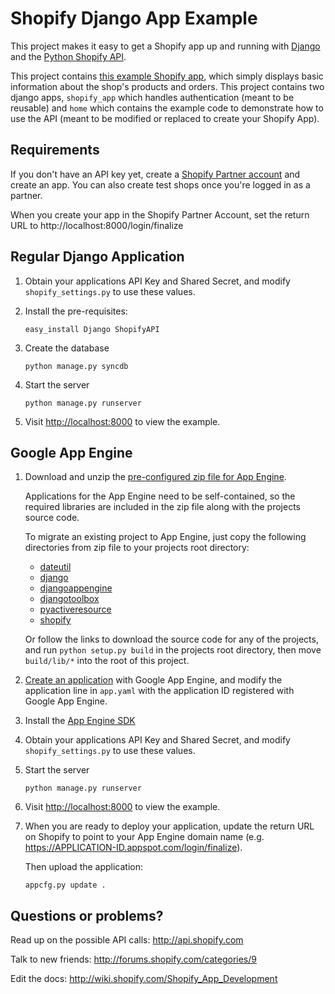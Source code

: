Shopify Django App Example
==========================

This project makes it easy to get a Shopify app up and running with
[Django](https://www.djangoproject.com/) and the
[Python Shopify API](https://github.com/shopify/shopify_python_api).

This project contains
[this example Shopify app](http://shopify-django-example.appspot.com),
which simply displays basic information about the shop's products
and orders. This project contains two django apps, `shopify_app`
which handles authentication (meant to be reusable) and `home`
which contains the example code to demonstrate how to use the API
(meant to be modified or replaced to create your Shopify App).

Requirements
------------

If you don't have an API key yet, create a
[Shopify Partner account](http://shopify.com/partners) and create
an app. You can also create test shops once you're logged in as a
partner.

When you create your app in the Shopify Partner Account, set the return URL to
http://localhost:8000/login/finalize

Regular Django Application
--------------------------

1.  Obtain your applications API Key and Shared Secret, and modify
    `shopify_settings.py` to use these values.

2.  Install the pre-requisites:

    `easy_install Django ShopifyAPI`

3.  Create the database

    `python manage.py syncdb`

4.  Start the server

    `python manage.py runserver`

5.  Visit <http://localhost:8000> to view the example.

Google App Engine
-----------------

1.  Download and unzip the [pre-configured zip file for App Engine](https://github.com/downloads/shopify/shopify_django_app/shopify_appengine-0.1.1.zip).

    Applications for the App Engine need to be self-contained, so
    the required libraries are included in the zip file along with
    the projects source code.

    To migrate an existing project to App Engine, just copy the
    following directories from zip file to your projects root
    directory:

    * [dateutil](http://pypi.python.org/pypi/python-dateutil)
    * [django](http://www.allbuttonspressed.com/projects/django-nonrel)
    * [djangoappengine](http://www.allbuttonspressed.com/projects/djangoappengine)
    * [djangotoolbox](http://www.allbuttonspressed.com/projects/djangotoolbox)
    * [pyactiveresource](http://pypi.python.org/pypi/pyactiveresource)
    * [shopify](http://pypi.python.org/pypi/ShopifyAPI)

    Or follow the links to download the source code for any of the
    projects, and run `python setup.py build` in the projects root
    directory, then move `build/lib/*` into the root of this project.

2.  [Create an application](https://appengine.google.com/start) with
    Google App Engine, and modify the application line in `app.yaml`
    with the application ID registered with Google App Engine.

3.  Install the [App Engine SDK](http://code.google.com/appengine/downloads.html#Google_App_Engine_SDK_for_Python)

4.  Obtain your applications API Key and Shared Secret, and modify
    `shopify_settings.py` to use these values.

5.  Start the server

    `python manage.py runserver`

6.  Visit <http://localhost:8000> to view the example.

7.  When you are ready to deploy your application, update the return
    URL on Shopify to point to your App Engine domain name (e.g.
    https://APPLICATION-ID.appspot.com/login/finalize).

    Then upload the application:

    `appcfg.py update .`

Questions or problems?
----------------------

Read up on the possible API calls:
<http://api.shopify.com>

Talk to new friends:
<http://forums.shopify.com/categories/9>

Edit the docs:
<http://wiki.shopify.com/Shopify_App_Development>
